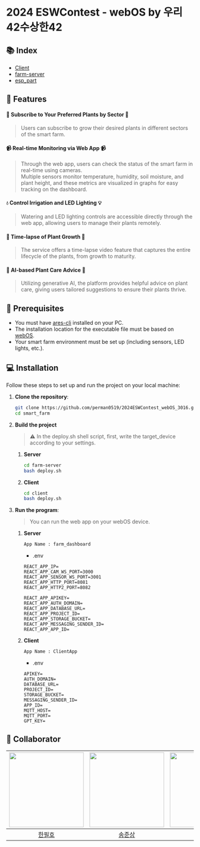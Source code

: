 # 2024 ESWContest - webOS by 우리42수상한42

## 📚 Index
- [Client](./client/README.md)
- [farm-server](./farm-server/README.md)
- [esp_part](./esp_part/README.md)

## 🌿 Features
#### 🌱 Subscribe to Your Preferred Plants by Sector 🌱
> Users can subscribe to grow their desired plants in different sectors of the smart farm.

#### 📹 Real-time Monitoring via Web App 📹
> Through the web app, users can check the status of the smart farm in real-time using cameras. <br>
> Multiple sensors monitor temperature, humidity, soil moisture, and plant height, and these metrics are visualized in graphs for easy tracking on the dashboard.

#### 💧 Control Irrigation and LED Lighting 💡
> Watering and LED lighting controls are accessible directly through the web app, allowing users to manage their plants remotely.

#### 🎥 Time-lapse of Plant Growth 🎥
> The service offers a time-lapse video feature that captures the entire lifecycle of the plants, from growth to maturity.

#### 🤖 AI-based Plant Care Advice 🌿
> Utilizing generative AI, the platform provides helpful advice on plant care, giving users tailored suggestions to ensure their plants thrive.

## 📜 Prerequisites
* You must have [ares-cli](https://www.webosose.org/docs/tools/sdk/cli/cli-user-guide/#step-02-installing-cli) installed on your PC.
* The installation location for the executable file must be based on [webOS](https://www.webosose.org/).
* Your smart farm environment must be set up (including sensors, LED lights, etc.).

## 💻 Installation

Follow these steps to set up and run the project on your local machine:

1. **Clone the repository**:
    ```bash
    git clone https://github.com/perman0519/2024ESWContest_webOS_3016.git smart_farm
    cd smart_farm
    ```

2. **Build the project**
   > ⚠️ In the deploy.sh shell script, first, write the target_device according to your settings.
   1. **Server**
      ```bash
      cd farm-server
      bash deploy.sh
      ```
   2. **Client**
      ```bash
      cd client
      bash deploy.sh
      ```
3. **Run the program**:
   > You can run the web app on your webOS device.
   1. **Server**
      ```bash
      App Name : farm_dashboard
      ```
      * .env
      ```
      REACT_APP_IP=
      REACT_APP_CAM_WS_PORT=3000
      REACT_APP_SENSOR_WS_PORT=3001
      REACT_APP_HTTP_PORT=8081
      REACT_APP_HTTP2_PORT=8082

      REACT_APP_APIKEY=
      REACT_APP_AUTH_DOMAIN=
      REACT_APP_DATABASE_URL=
      REACT_APP_PROJECT_ID=
      REACT_APP_STORAGE_BUCKET=
      REACT_APP_MESSAGING_SENDER_ID=
      REACT_APP_APP_ID=
      ```
   2. **Client**
      ```bash
      App Name : ClientApp
      ```
      * .env
      ```
      APIKEY=
      AUTH_DOMAIN=
      DATABASE_URL=
      PROJECT_ID=
      STORAGE_BUCKET=
      MESSAGING_SENDER_ID=
      APP_ID=
      MQTT_HOST=
      MQTT_PORT=
      GPT_KEY=
      ```

## 🙌 Collaborator
|<img src="https://avatars.githubusercontent.com/u/58614643?v=4" width="200" height="200"/>|<img src="https://avatars.githubusercontent.com/u/102403228?v=4" width="200" height="200"/>|<img src="https://avatars.githubusercontent.com/u/117874685?v=4" width="200" height="200"/>|<img src="https://avatars.githubusercontent.com/u/115722373?v=4" width="200" height="200"/>|
|:-:|:-:|:-:|:-:|
|[한필호](https://github.com/ph-han)|[송준상](https://github.com/perman0519)|[이상민](https://github.com/sanglee2)|[구혁모](https://github.com/siru02)|
